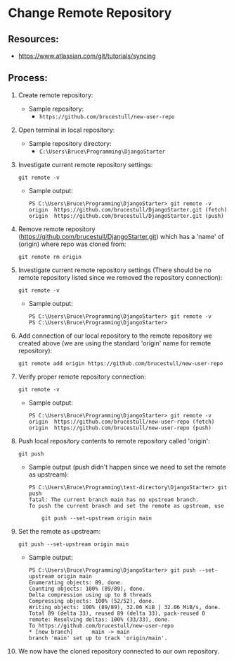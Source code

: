 # Change Remote Repository

## Resources:
* https://www.atlassian.com/git/tutorials/syncing

## Process:

1. Create remote repository:
    * Sample repository:
        * `https://github.com/brucestull/new-user-repo`

1. Open terminal in local repository:
    * Sample repository directory:
        * `C:\Users\Bruce\Programming\DjangoStarter`

1. Investigate current remote repository settings:
    ```
    git remote -v
    ```
    * Sample output:
        ```
        PS C:\Users\Bruce\Programming\DjangoStarter> git remote -v
        origin  https://github.com/brucestull/DjangoStarter.git (fetch)
        origin  https://github.com/brucestull/DjangoStarter.git (push)
        ```
1. Remove remote repository (https://github.com/brucestull/DjangoStarter.git) which has a 'name' of (origin) where repo was cloned from:
    ```
    git remote rm origin
    ```

1. Investigate current remote repository settings (There should be no remote repository listed since we removed the repository connection):
    ```
    git remote -v
    ```
    * Sample output:
        ```
        PS C:\Users\Bruce\Programming\DjangoStarter> git remote -v
        PS C:\Users\Bruce\Programming\DjangoStarter>
        ```

1. Add connection of our local repository to the remote repository we created above (we are using the standard 'origin' name for remote repository):
    ```
    git remote add origin https://github.com/brucestull/new-user-repo
    ```

1. Verify proper remote repository connection:
    ```
    git remote -v
    ```
    * Sample output:
        ```
        PS C:\Users\Bruce\Programming\DjangoStarter> git remote -v
        origin  https://github.com/brucestull/new-user-repo (fetch)
        origin  https://github.com/brucestull/new-user-repo (push)
        ```

1. Push local repository contents to remote repository called 'origin':
    ```
    git push
    ```
    * Sample output (push didn't happen since we need to set the remote as upstream):
        ```
        PS C:\Users\Bruce\Programming\test-directory\DjangoStarter> git push
        fatal: The current branch main has no upstream branch.
        To push the current branch and set the remote as upstream, use

            git push --set-upstream origin main
        ```

1. Set the remote as upstream:
    ```
    git push --set-upstream origin main
    ```
    * Sample output:
        ```
        PS C:\Users\Bruce\Programming\DjangoStarter> git push --set-upstream origin main
        Enumerating objects: 89, done.
        Counting objects: 100% (89/89), done.
        Delta compression using up to 8 threads
        Compressing objects: 100% (52/52), done.
        Writing objects: 100% (89/89), 32.06 KiB | 32.06 MiB/s, done.
        Total 89 (delta 33), reused 89 (delta 33), pack-reused 0
        remote: Resolving deltas: 100% (33/33), done.
        To https://github.com/brucestull/new-user-repo
        * [new branch]      main -> main
        branch 'main' set up to track 'origin/main'.
        ```

1. We now have the cloned repository connected to our own repository.


